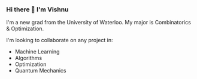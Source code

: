 ### Hi there 👋 I'm Vishnu

I'm a new grad from the University of Waterloo. My major is Combinatorics & Optimization.

I'm looking to collaborate on any project in:
- Machine Learning
- Algorithms
- Optimization
- Quantum Mechanics

<!--
**vishnu-m77/vishnu-m77** is a ✨ _special_ ✨ repository because its `README.md` (this file) appears on your GitHub profile.

Here are some ideas to get you started:

- 🔭 I’m currently working on ...
- 🌱 I’m currently learning ...
- 👯 I’m looking to collaborate on ...
- 🤔 I’m looking for help with ...
- 💬 Ask me about ...
- 📫 How to reach me: ...
- 😄 Pronouns: ...
- ⚡ Fun fact: ...
-->

